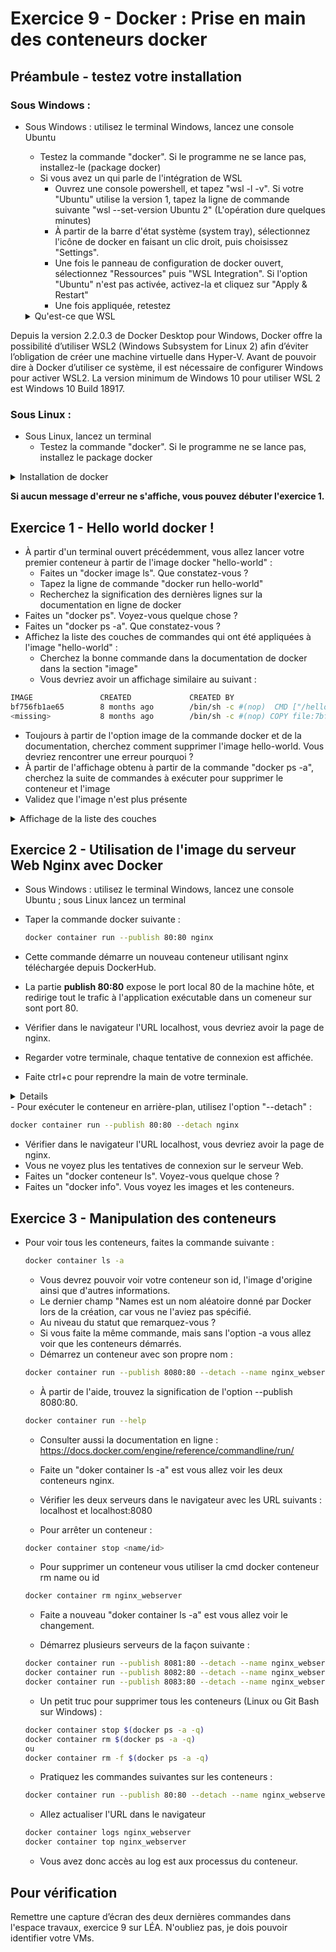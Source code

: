 # Exercice 9 - Docker : Prise en main des conteneurs docker


## Préambule - testez votre installation

### Sous Windows :

- Sous Windows : utilisez le terminal Windows, lancez une console Ubuntu 
  - Testez la commande "docker". Si le programme ne se lance pas, installez-le (package docker)
  - Si vous avez un qui parle de l'intégration de WSL
    - Ouvrez une console powershell, et tapez "wsl -l -v". Si votre "Ubuntu" utilise la version 1, tapez la ligne de commande suivante "wsl --set-version Ubuntu 2" (L'opération dure quelques minutes)
    - À partir de la barre d'état système (system tray), sélectionnez l'icône de docker en faisant un clic droit, puis choisissez "Settings".
    - Une fois le panneau de configuration de docker ouvert, sélectionnez "Ressources" puis "WSL Integration". Si l'option "Ubuntu" n'est pas activée, activez-la et cliquez sur "Apply & Restart"
    - Une fois appliquée, retestez
  

  <details>
    <summary>Qu'est-ce que WSL</summary>
Depuis la version 2.2.0.3 de Docker Desktop pour Windows, Docker offre la possibilité d’utiliser WSL2 (Windows Subsystem for Linux 2) afin d’éviter l’obligation de créer une machine virtuelle dans Hyper-V. Avant de pouvoir dire à Docker d’utiliser ce système, il est nécessaire de configurer Windows pour activer WSL2.
La version minimum de Windows 10 pour utiliser WSL 2 est Windows 10 Build 18917.
</details>

### Sous Linux : 
- Sous Linux, lancez un terminal
  - Testez la commande "docker". Si le programme ne se lance pas, installez le package docker

<details>

   <summary>Installation de docker</summary>


```bash
apt install docker
```

</details>

**Si aucun message d'erreur ne s'affiche, vous pouvez débuter l'exercice 1.**


## Exercice 1 - Hello world docker !

- À partir d'un terminal ouvert précédemment, vous allez lancer votre premier conteneur à partir de l'image docker "hello-world" :
  - Faites un "docker image ls". Que constatez-vous ?
  - Tapez la ligne de commande "docker run hello-world"
  - Recherchez la signification des dernières lignes sur la documentation en ligne de docker
- Faites un "docker ps". Voyez-vous quelque chose ?
- Faites un "docker ps -a". Que constatez-vous ?
- Affichez la liste des couches de commandes qui ont été appliquées à l'image "hello-world" :
  - Cherchez la bonne commande dans la documentation de docker dans la section "image"
  - Vous devriez avoir un affichage similaire au suivant :


```bash
IMAGE               CREATED             CREATED BY                                      SIZE                COMMENT
bf756fb1ae65        8 months ago        /bin/sh -c #(nop)  CMD ["/hello"]               0B                  
<missing>           8 months ago        /bin/sh -c #(nop) COPY file:7bf12aab75c3867a…   13.3kB        
```


- Toujours à partir de l'option image de la commande docker et de la documentation, cherchez comment supprimer l'image hello-world. Vous devriez rencontrer une erreur pourquoi ?
- À partir de l'affichage obtenu à partir de la commande "docker ps -a", cherchez la suite de commandes à exécuter pour supprimer le conteneur et l'image
- Validez que l'image n'est plus présente


<details>
    <summary>Affichage de la liste des couches</summary>


```bash
docker image history hello-world
```


</details>


## Exercice 2 - Utilisation de l'image du serveur Web Nginx avec Docker


- Sous Windows : utilisez le terminal Windows, lancez une console Ubuntu ; sous Linux lancez un terminal
- Taper la commande docker suivante :
  
  ```bash
  docker container run --publish 80:80 nginx
  ```


- Cette commande démarre un nouveau conteneur utilisant nginx téléchargée depuis DockerHub.
- La partie **publish 80:80** expose le port local 80 de la machine hôte, et redirige tout le trafic à l'application exécutable dans un comeneur sur sont port 80.
- Vérifier dans le navigateur l'URL localhost, vous devriez avoir la page de nginx.
- Regarder votre terminale, chaque tentative de connexion est affichée.
- Faite ctrl+c pour reprendre la main de votre terminale.
<details>
Sur Linux ctrl+C éteint le conteneur. Sur Windows il fonctionne toujours.
</details>
- Pour exécuter le conteneur en arrière-plan, utilisez l'option "--detach" :
  
  ```bash
  docker container run --publish 80:80 --detach nginx
  ```
- Vérifier dans le navigateur l'URL localhost, vous devriez avoir la page de nginx.
- Vous ne voyez plus les tentatives de connexion sur le serveur Web.
- Faites un "docker conteneur ls". Voyez-vous quelque chose ?
- Faites un "docker info". Vous voyez les images et les conteneurs.



## Exercice 3 - Manipulation des conteneurs 


- Pour voir tous les conteneurs, faites la commande suivante :
  ```bash
  docker container ls -a
  ```
  - Vous devrez pouvoir voir votre conteneur son id, l'image d'origine ainsi que  d'autres informations. 
  - Le dernier champ "Names est un nom aléatoire donné par Docker lors de la création, car vous ne l'aviez pas spécifié.
  - Au niveau du statut que remarquez-vous ?
  - Si vous faite la même commande, mais sans l'option -a vous allez voir que les conteneurs démarrés.
  - Démarrez un conteneur avec son  propre nom :
   ```bash
  docker container run --publish 8080:80 --detach --name nginx_webserver nginx
  ```
  - À partir de l'aide, trouvez la signification de l'option --publish 8080:80. 
  ```bash
  docker container run --help
  ```
  - Consulter aussi la documentation en ligne : https://docs.docker.com/engine/reference/commandline/run/


  - Faite un "doker container ls -a" est vous allez voir les deux conteneurs nginx.
  - Vérifier les deux serveurs dans le navigateur avec les URL suivants :
    localhost et localhost:8080


  - Pour arrêter un conteneur : 
  ```bash
  docker container stop <name/id>
   ```
  - Pour supprimer un conteneur vous utiliser la cmd docker conteneur rm name ou id
  ```bash
  docker container rm nginx_webserver 
  ```
  - Faite a nouveau "doker container ls -a" est vous allez voir le changement.


  - Démarrez plusieurs serveurs de la façon suivante :
   ```bash
  docker container run --publish 8081:80 --detach --name nginx_webserver1 nginx
  docker container run --publish 8082:80 --detach --name nginx_webserver2 nginx
  docker container run --publish 8083:80 --detach --name nginx_webserver3 nginx
  ```
  - Un petit truc pour supprimer tous les conteneurs (Linux ou Git Bash sur Windows) :
   ```bash
   docker container stop $(docker ps -a -q)
   docker container rm $(docker ps -a -q)
   ou
   docker container rm -f $(docker ps -a -q)
  ``` 
    - Pratiquez les commandes suivantes sur les conteneurs : 
   ```bash
   docker container run --publish 80:80 --detach --name nginx_webserver nginx
    ```
    - Allez actualiser l'URL dans le navigateur
   ```bash 
   docker container logs nginx_webserver
   docker container top nginx_webserver
  ``` 
  - Vous avez donc accès au log est aux processus du conteneur.

## Pour vérification
Remettre une capture d’écran des deux dernières commandes dans l'espace travaux, exercice 9 sur LÉA.
N'oubliez pas, je dois pouvoir identifier votre VMs.
